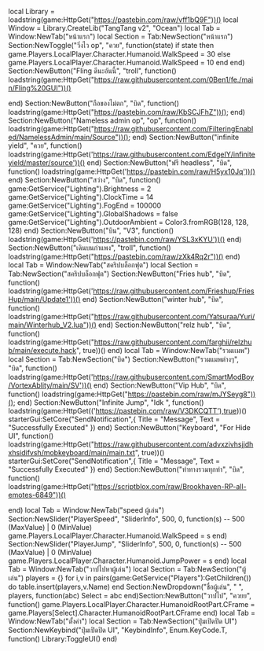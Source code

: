 local Library = loadstring(game:HttpGet("https://pastebin.com/raw/vff1bQ9F"))() local Window = Library.CreateLib("TangTang v2", "Ocean") local Tab = Window:NewTab("หน้าแรก") local Section = Tab:NewSection("หน้าแรก") Section:NewToggle("วิ่งไว op", "ควย", function(state) if state then game.Players.LocalPlayer.Character.Humanoid.WalkSpeed = 30 else game.Players.LocalPlayer.Character.Humanoid.WalkSpeed = 10 end end) Section:NewButton("Fling ดีนะอันนี้", "troll", function()
    loadstring(game:HttpGet("https://raw.githubusercontent.com/0Ben1/fe./main/Fling%20GUI"))()


end) Section:NewButton("ถือของไม่ตก", "บิด", function() loadstring(game:HttpGet("https://pastebin.com/raw/KbSCJFhZ"))(); end) Section:NewButton("Nameless admin op", "op", function()
    loadstring(game:HttpGet("https://raw.githubusercontent.com/FilteringEnabled/NamelessAdmin/main/Source"))();
end) Section:NewButton("infinite yield", "ควย", function() loadstring(game:HttpGet('https://raw.githubusercontent.com/EdgeIY/infiniteyield/master/source'))() end) Section:NewButton("ฟรี headless", "บิด", function()
    loadstring(game:HttpGet('https://pastebin.com/raw/H5yx10Jq'))()
end) Section:NewButton("สว่าง", "บิด", function() game:GetService("Lighting").Brightness = 2 game:GetService("Lighting").ClockTime = 14 game:GetService("Lighting").FogEnd = 100000 game:GetService("Lighting").GlobalShadows = false game:GetService("Lighting").OutdoorAmbient = Color3.fromRGB(128, 128, 128) end) Section:NewButton("บิน", "V3", function() loadstring(game:HttpGet('https://pastebin.com/raw/YSL3xKYU'))() end) Section:NewButton("เดินบนกำแพง", "troll", function()
    loadstring(game:HttpGet("https://pastebin.com/raw/zXk4Rq2r"))()
end) local Tab = Window:NewTab("สคริปบล็อกฟุต") local Section = Tab:NewSection("สคริปบล็อกฟุต") Section:NewButton("Fries hub", "บิด", function()
    loadstring(game:HttpGet('https://raw.githubusercontent.com/Frieshup/FriesHup/main/Update1'))()
end) Section:NewButton("winter hub", "บิด", function()
    loadstring(game:HttpGet("https://raw.githubusercontent.com/Yatsuraa/Yuri/main/Winterhub_V2.lua"))()
end) Section:NewButton("relz hub", "บิด", function()
    loadstring(game:HttpGet("https://raw.githubusercontent.com/farghii/relzhub/main/execute.hack", true))()
end) local Tab = Window:NewTab("รวมเเมพ") local Section = Tab:NewSection("บิด") Section:NewButton("รวมแมพต่างๆ", "บิด", function()
    loadstring(game:HttpGet('https://raw.githubusercontent.com/SmartModBoy/VortexAblity/main/SV'))()
end) Section:NewButton("Vip Hub", "บิด", function()
    loadstring(game:HttpGet("https://pastebin.com/raw/mJYSeyg8"))();
end) Section:NewButton("Infinite Jump", "Idk ", function()     loadstring(game:HttpGet(('https://pastebin.com/raw/V3DKCQTT'),true))() starterGui:SetCore("SendNotification",{ Title = "Message", Text = "Successfully Executed" }) end) Section:NewButton("Keyboard", "For Hide UI", function()     loadstring(game:HttpGet("https://raw.githubusercontent.com/advxzivhsjjdhxhsidifvsh/mobkeyboard/main/main.txt", true))() starterGui:SetCore("SendNotification",{ Title = "Message", Text = "Successfully Executed" }) end) Section:NewButton("ท่าทางรวมทุกท่า", "บิด", function()
    loadstring(game:HttpGet("https://scriptblox.com/raw/Brookhaven-RP-all-emotes-6849"))()


end) local Tab = Window:NewTab("speed ผู้เล่น") Section:NewSlider("PlayerSpeed", "SliderInfo", 500, 0, function(s) -- 500 (MaxValue) | 0 (MinValue) game.Players.LocalPlayer.Character.Humanoid.WalkSpeed = s end) Section:NewSlider("PlayerJump", "SliderInfo", 500, 0, function(s) -- 500 (MaxValue) | 0 (MinValue) game.Players.LocalPlayer.Character.Humanoid.JumpPower = s end) local Tab = Window:NewTab("วาปไปหาผู้เล่น") local Section = Tab:NewSection("ผู้เล่น") players = {} for i,v in pairs(game:GetService("Players"):GetChildren()) do table.insert(players,v.Name) end Section:NewDropdown("ชื่อผู้เล่น", " ", players, function(abc) Select = abc end)Section:NewButton("วาปไป", "ควยย", function() game.Players.LocalPlayer.Character.HumanoidRootPart.CFrame = game.Players[Select].Character.HumanoidRootPart.CFrame end) 
 local Tab = Window:NewTab("ตั้งค่า") local Section = Tab:NewSection("ปุ่มเปิดปิด UI") Section:NewKeybind("ปุ่มเปิดปิด UI", "KeybindInfo", Enum.KeyCode.T, function()     Library:ToggleUI() end)
